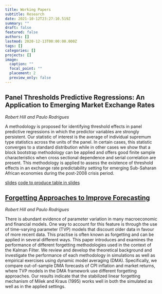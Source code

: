 ```yaml
---
title: Working Papers
subtitle: Research
date: 2021-10-12T23:27:10.519Z
summary: ""
draft: false
featured: false
authors: []
lastmod: 2020-12-13T00:00:00.000Z
tags: []
categories: []
projects: []
image:
  caption: ""
  focal_point: ""
  placement: 2
  preview_only: false
---
```

## Panel Thresholds Predictive Regressions: An Application to Emerging Market Exchange Rates

*Robert Hill and Paulo Rodrigues*

A methodology is proposed for identifying threshold effects in panel predictive regressions in which the predictor variables are strongly persistent. Our statistic of interest is the average of individual supremum type statistics across the units of the panel. In certain cases, this statistic converges to a standard distribution while in other cases we show that a block bootstrap methodology can be applied and offers good finite sample characteristics when cross sectional dependence and serial correlation are present. This methodology is applied to assess the existence of threshold effects in an exchange rate predictability setting for emerging Sub-Saharan African economies during the post-2008 crisis period. 

[slides](https://www.google.com) [code to produce table in slides](https://www.google.com)


## [Forgetting Approaches to Improve Forecasting](https://drive.google.com/file/d/18-k_JBxGAynFPjDt3UNkaNwM61WCw2qH/view?usp=sharing)

*Robert Hill and Paulo Rodrigues*

There is abundant evidence of parameter variation in many macroeconomic and financial models. One way to account for this feature is through the use of time-varying parameter (TVP) models that discount older data in favour of more recent data. This practise is often known as forgetting and can be applied in several different ways. This paper introduces and examines the performance of different forgetting methodologies used in the context of the Kalman Filter. We review and develop the theoretical
background and investigate the performance of each methodology in simulations as well as empirical exercises using dynamic model averaging (DMA). Specifically, we compare out-of-sample DMA forecasts of CPI inflation and market returns, where TVP models in the DMA framework use different forgetting approaches. Our results indicate that the stabilized linear forgetting mechanism of Milek and Kraus (1995) works well in both the simulated as well as in the applied settings.

